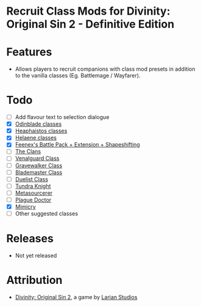 Recruit Class Mods for Divinity: Original Sin 2 - Definitive Edition
=======

# Features
* Allows players to recruit companions with class mod presets in addition to the vanilla classes (Eg. Battlemage / Wayfarer).

# Todo
- [ ] Add flavour text to selection dialogue
- [x] [Odinblade classes](https://steamcommunity.com/id/odinblade/myworkshopfiles/?appid=435150)
- [x] [Heaphaistos classes](https://steamcommunity.com/profiles/76561198042626600/myworkshopfiles/?appid=435150)
- [x] [Helaene classes](https://steamcommunity.com/id/helaene/myworkshopfiles/?appid=435150)
- [x] [Feenex's Battle Pack + Extension + Shapeshifting](https://steamcommunity.com/sharedfiles/filedetails/?id=1539526545)
- [ ] [The Clans](https://steamcommunity.com/sharedfiles/filedetails/?id=1906635525)
- [ ] [Venalguard Class](https://steamcommunity.com/sharedfiles/filedetails/?id=1939967949)
- [ ] [Gravewalker Class](https://steamcommunity.com/sharedfiles/filedetails/?id=1908225808)
- [ ] [Blademaster Class](https://steamcommunity.com/sharedfiles/filedetails/?id=1600860232)
- [ ] [Duelist Class](https://steamcommunity.com/sharedfiles/filedetails/?id=1655513556)
- [ ] [Tundra Knight](https://steamcommunity.com/sharedfiles/filedetails/?id=1968197016)
- [ ] [Metasourcerer](https://steamcommunity.com/sharedfiles/filedetails/?id=1686100650)
- [ ] [Plague Doctor](https://steamcommunity.com/sharedfiles/filedetails/?id=1694283380)
- [x] [Mimicry](https://steamcommunity.com/sharedfiles/filedetails/?id=1515000128)
- [ ] Other suggested classes

# Releases
* Not yet released

# Attribution
- [Divinity: Original Sin 2](http://store.steampowered.com/app/435150/Divinity_Original_Sin_2/), a game by [Larian Studios](http://larian.com/)


